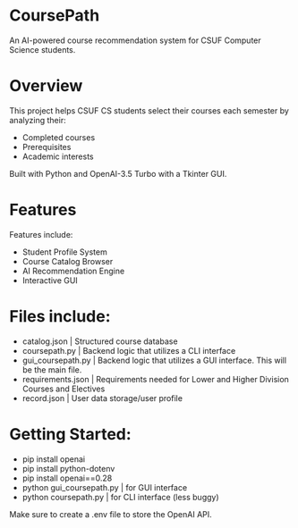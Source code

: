 # CoursePath
An AI-powered course recommendation system for CSUF Computer Science students.

# Overview
This project helps CSUF CS students select their courses each semester by analyzing their:
- Completed courses
- Prerequisites
- Academic interests

Built with Python and OpenAI-3.5 Turbo with a Tkinter GUI.

# Features
Features include:
- Student Profile System
- Course Catalog Browser
- AI Recommendation Engine
- Interactive GUI

# Files include:
- catalog.json | Structured course database
- coursepath.py | Backend logic that utilizes a CLI interface
- gui_coursepath.py | Backend logic that utilizes a GUI interface. This will be the main file.
- requirements.json | Requirements needed for Lower and Higher Division Courses and Electives
- record.json | User data storage/user profile

# Getting Started:
- pip install openai
- pip install python-dotenv
- pip install openai==0.28
- python gui_coursepath.py | for GUI interface
- python coursepath.py | for CLI interface (less buggy)

Make sure to create a .env file to store the OpenAI API.
